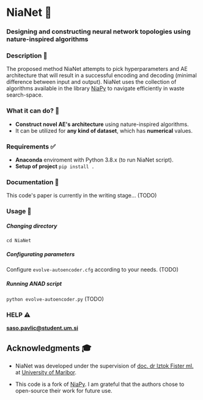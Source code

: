 # NiaNet 🐺

### Designing and constructing neural network topologies using nature-inspired algorithms

### Description 📝

The proposed method NiaNet attempts to pick hyperparameters and AE architecture that will result in a successful encoding and decoding (minimal difference between input and output). NiaNet uses the collection of algorithms available in the library [NiaPy](https://github.com/NiaOrg/NiaPy) to navigate efficiently in waste search-space.

### What it can do? 👀

* **Construct novel AE's architecture** using nature-inspired algorithms.
* It can be utilized for **any kind of dataset**, which has **numerical** values.

### Requirements ✅

* **Anaconda** enviroment with Python 3.8.x (to run NiaNet script).
* **Setup of project** `pip install .`

### Documentation 📘

This code's paper is currently in the writing stage... (TODO)

### Usage 🔨

##### Changing directory

`cd NiaNet`

##### Configurating parameters

Configure `evolve-autoencoder.cfg` according to your needs. (TODO)

##### Running ANAD script

`python evolve-autoencoder.py` (TODO)

### HELP ⚠️

**saso.pavlic@student.um.si**

## Acknowledgments 🎓

* NiaNet was developed under the supervision
  of [doc. dr Iztok Fister ml.](http://www.iztok-jr-fister.eu/)
  at [University of Maribor](https://www.um.si/en/home-page/).

* This code is a fork of [NiaPy](https://github.com/NiaOrg/NiaPy). I am grateful that the authors chose to
  open-source their work for future use.

